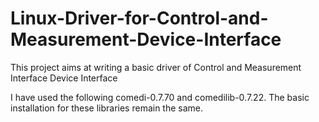 # Linux-Driver-for-Control-and-Measurement-Device-Interface
This project aims at writing a basic driver of Control and Measurement Interface Device Interface



I have used the following comedi-0.7.70 and comedilib-0.7.22. The basic installation for these libraries remain the same.
